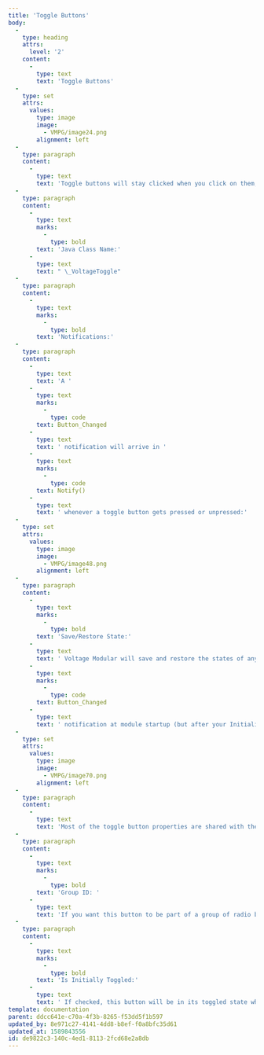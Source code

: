 ```yaml
---
title: 'Toggle Buttons'
body:
  -
    type: heading
    attrs:
      level: '2'
    content:
      -
        type: text
        text: 'Toggle Buttons'
  -
    type: set
    attrs:
      values:
        type: image
        image:
          - VMPG/image24.png
        alignment: left
  -
    type: paragraph
    content:
      -
        type: text
        text: 'Toggle buttons will stay clicked when you click on them, making them handy as the interfaces for features that are always either on or off - the “loop” button on the module designer’s Test Signals module, which turns loop mode on or off, is a typical example. You can also use the “Group ID” field to group multiple toggle buttons as radio buttons, with the result that clicking on any toggle button in the group will unclick all other toggle buttons in the group.'
  -
    type: paragraph
    content:
      -
        type: text
        marks:
          -
            type: bold
        text: 'Java Class Name:'
      -
        type: text
        text: " \_VoltageToggle"
  -
    type: paragraph
    content:
      -
        type: text
        marks:
          -
            type: bold
        text: 'Notifications:'
  -
    type: paragraph
    content:
      -
        type: text
        text: 'A '
      -
        type: text
        marks:
          -
            type: code
        text: Button_Changed
      -
        type: text
        text: ' notification will arrive in '
      -
        type: text
        marks:
          -
            type: code
        text: Notify()
      -
        type: text
        text: ' whenever a toggle button gets pressed or unpressed:'
  -
    type: set
    attrs:
      values:
        type: image
        image:
          - VMPG/image48.png
        alignment: left
  -
    type: paragraph
    content:
      -
        type: text
        marks:
          -
            type: bold
        text: 'Save/Restore State:'
      -
        type: text
        text: ' Voltage Modular will save and restore the states of any toggle buttons that get saved in presets. When Voltage Modular loads a preset, it’ll send a '
      -
        type: text
        marks:
          -
            type: code
        text: Button_Changed
      -
        type: text
        text: ' notification at module startup (but after your Initialize function has been called) for each of your toggle buttons, with doubleValue = 1 (the button is down) or doubleValue = 0 (the button is up).'
  -
    type: set
    attrs:
      values:
        type: image
        image:
          - VMPG/image70.png
        alignment: left
  -
    type: paragraph
    content:
      -
        type: text
        text: 'Most of the toggle button properties are shared with the regular button control (above), so we’ll just list the ones that are unique to toggle buttons here:'
  -
    type: paragraph
    content:
      -
        type: text
        marks:
          -
            type: bold
        text: 'Group ID: '
      -
        type: text
        text: 'If you want this button to be part of a group of radio buttons, set the Group ID to a number larger than zero. Clicking on any toggle button with a group ID > 0 will automatically unclick any other toggle buttons with the same group ID.'
  -
    type: paragraph
    content:
      -
        type: text
        marks:
          -
            type: bold
        text: 'Is Initially Toggled:'
      -
        type: text
        text: ' If checked, this button will be in its toggled state when your module gets added to a Voltage Modular cabinet. (Though if you save a preset with the button untoggled, it’ll still be untoggled when you reload that preset.)'
template: documentation
parent: ddcc641e-c70a-4f3b-8265-f53dd5f1b597
updated_by: 8e971c27-4141-4dd8-b8ef-f0a8bfc35d61
updated_at: 1589843556
id: de9822c3-140c-4ed1-8113-2fcd68e2a8db
---
```

